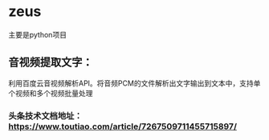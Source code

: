 # zeus
主要是python项目
## 音视频提取文字：
利用百度云音视频解析API。将音频PCM的文件解析出文字输出到文本中，支持单个视频和多个视频批量处理
   ### 头条技术文档地址：https://www.toutiao.com/article/7267509711455715897/

